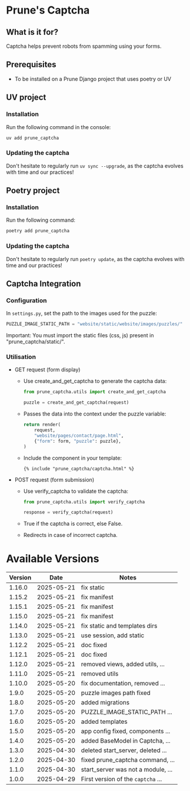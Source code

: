 # Prune's Captcha

## What is it for?

Captcha helps prevent robots from spamming using your forms.

## Prerequisites

-   To be installed on a Prune Django project that uses poetry or UV

## UV project

### Installation

Run the following command in the console:

```bash
uv add prune_captcha
```

### Updating the captcha

Don't hesitate to regularly run `uv sync --upgrade`, as the captcha evolves with time and our practices!

## Poetry project

### Installation

Run the following command:

```bash
poetry add prune_captcha
```

### Updating the captcha

Don't hesitate to regularly run `poetry update`, as the captcha evolves with time and our practices!

## Captcha Integration

### Configuration

In `settings.py`, set the path to the images used for the puzzle:

```python
PUZZLE_IMAGE_STATIC_PATH = "website/static/website/images/puzzles/"
```

Important: You must import the static files (css, js) present in "prune_captcha/static/".

### Utilisation

-   GET request (form display)

    -   Use create_and_get_captcha to generate the captcha data:

        ```python
        from prune_captcha.utils import create_and_get_captcha
        ```

        ```python
        puzzle = create_and_get_captcha(request)
        ```

    -   Passes the data into the context under the puzzle variable:

        ```python
        return render(
            request,
            "website/pages/contact/page.html",
            {"form": form, "puzzle": puzzle},
        )
        ```

    -   Include the component in your template:

        ```
        {% include "prune_captcha/captcha.html" %}
        ```

-   POST request (form submission)

    -   Use verify_captcha to validate the captcha:

        ```python
        from prune_captcha.utils import verify_captcha
        ```

        ```python
        response = verify_captcha(request)
        ```

    -   True if the captcha is correct, else False.

    -   Redirects in case of incorrect captcha.

# Available Versions

| Version | Date       | Notes                              |
| ------- | ---------- | ---------------------------------- |
| 1.16.0  | 2025-05-21 | fix static                         |
| 1.15.2  | 2025-05-21 | fix manifest                       |
| 1.15.1  | 2025-05-21 | fix manifest                       |
| 1.15.0  | 2025-05-21 | fix manifest                       |
| 1.14.0  | 2025-05-21 | fix static and templates dirs      |
| 1.13.0  | 2025-05-21 | use session, add static            |
| 1.12.2  | 2025-05-21 | doc fixed                          |
| 1.12.1  | 2025-05-21 | doc fixed                          |
| 1.12.0  | 2025-05-21 | removed views, added utils, ...    |
| 1.11.0  | 2025-05-21 | removed utils                      |
| 1.10.0  | 2025-05-20 | fix documentation, removed ...     |
| 1.9.0   | 2025-05-20 | puzzle images path fixed           |
| 1.8.0   | 2025-05-20 | added migrations                   |
| 1.7.0   | 2025-05-20 | PUZZLE_IMAGE_STATIC_PATH ...       |
| 1.6.0   | 2025-05-20 | added templates                    |
| 1.5.0   | 2025-05-20 | app config fixed, components ...   |
| 1.4.0   | 2025-05-20 | added BaseModel in Captcha, ...    |
| 1.3.0   | 2025-04-30 | deleted start_server, deleted ...  |
| 1.2.0   | 2025-04-30 | fixed prune_captcha command, ...   |
| 1.1.0   | 2025-04-30 | start_server was not a module, ... |
| 1.0.0   | 2025-04-29 | First version of the `captcha` ... |
